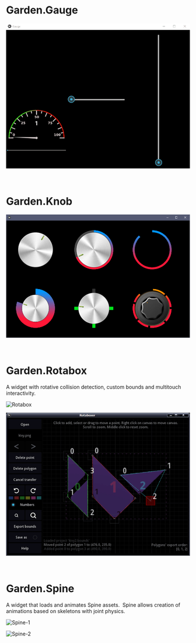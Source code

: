 # Garden.Gauge

![Gauge](https://github.com/enteleform-presentations/-2017-07-22-Kivy/blob/master/Pages/Kivy%20Garden/Gauge.gif?raw=true)

&nbsp;  

# Garden.Knob

![Knob](https://github.com/enteleform-presentations/-2017-07-22-Kivy/blob/master/Pages/Kivy%20Garden/Knob.png?raw=true)

&nbsp;  

# Garden.Rotabox

A widget with rotative collision detection, custom bounds and multitouch interactivity.

![Rotabox](https://github.com/enteleform-presentations/-2017-07-22-Kivy/blob/master/Pages/Kivy%20Garden/Rotabox.gif?raw=true)

![Rotabox Editor](https://github.com/enteleform-presentations/-2017-07-22-Kivy/blob/master/Pages/Kivy%20Garden/Rotabox%20Editor.png?raw=true)

&nbsp;  

# Garden.Spine

A widget that loads and animates Spine assets.&nbsp; Spine allows creation of animations based on skeletons with joint physics.

![Spine-1](https://github.com/enteleform-presentations/-2017-07-22-Kivy/blob/master/Pages/Kivy%20Garden/Spine-1.gif?raw=true)

![Spine-2](https://github.com/enteleform-presentations/-2017-07-22-Kivy/blob/master/Pages/Kivy%20Garden/Spine-2.gif?raw=true)
